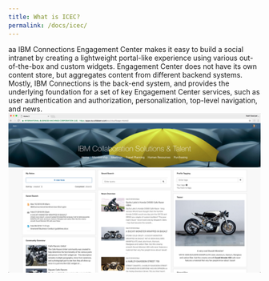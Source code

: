 ```yaml
---
title: What is ICEC?
permalink: /docs/icec/
---
```


aa IBM Connections Engagement Center makes it easy to build a social intranet by creating a lightweight portal-like experience using various out-of-the-box and custom widgets. Engagement Center does not have its own content store, but aggregates content from different backend systems. Mostly, IBM Connections is the back-end system, and provides the underlying foundation for a set of key Engagement Center services, such as user authentication and authorization, personalization, top-level navigation, and news.
<br/>
![icec](../images/icec2.png)
